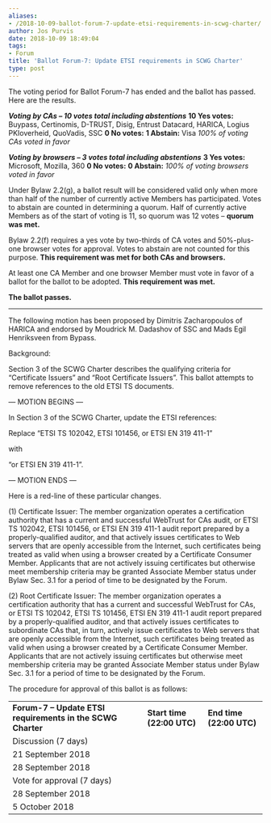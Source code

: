 ```yaml
---
aliases:
- /2018-10-09-ballot-forum-7-update-etsi-requirements-in-scwg-charter/
author: Jos Purvis
date: 2018-10-09 18:49:04
tags:
- Forum
title: 'Ballot Forum-7: Update ETSI requirements in SCWG Charter'
type: post
---
```


The voting period for Ballot Forum-7 has ended and the ballot has passed. Here are the results.

_**Voting by CAs – 10 votes total including abstentions**_
**10 Yes votes:** Buypass, Certinomis, D-TRUST, Disig, Entrust Datacard, HARICA, Logius PKIoverheid, QuoVadis, SSC
**0 No votes:**
**1 Abstain:** Visa
_100% of voting CAs voted in favor_

_**Voting by browsers – 3 votes total including abstentions**_
**3 Yes votes:** Microsoft, Mozilla, 360
**0 No votes:**
**0 Abstain:**
_100% of voting browsers voted in favor_

Under Bylaw 2.2(g), a ballot result will be considered valid only when more than half of the number of currently active Members has participated. Votes to abstain are counted in determining a quorum. Half of currently active Members as of the start of voting is 11, so quorum was 12 votes – **quorum was met.**

Bylaw 2.2(f) requires a yes vote by two-thirds of CA votes and 50%-plus-one browser votes for approval. Votes to abstain are not counted for this purpose. **This requirement was met for both CAs and browsers.**

At least one CA Member and one browser Member must vote in favor of a ballot for the ballot to be adopted. **This requirement was met.**

**The ballot passes.**

______________________________________________________________________

The following motion has been proposed by Dimitris Zacharopoulos of HARICA and endorsed by Moudrick M. Dadashov of SSC and Mads Egil Henriksveen from Bypass.

Background:

Section 3 of the SCWG Charter describes the qualifying criteria for “Certificate Issuers” and “Root Certificate Issuers”. This ballot attempts to remove references to the old ETSI TS documents.

— MOTION BEGINS —

In Section 3 of the SCWG Charter, update the ETSI references:

Replace “ETSI TS 102042, ETSI 101456, or ETSI EN 319 411-1”

with

“or ETSI EN 319 411-1”.

— MOTION ENDS —

Here is a red-line of these particular changes.

(1) Certificate Issuer: The member organization operates a certification authority that has a current and successful WebTrust for CAs audit, or ETSI TS 102042, ETSI 101456, or ETSI EN 319 411-1 audit report prepared by a properly-qualified auditor, and that actively issues certificates to Web servers that are openly accessible from the Internet, such certificates being treated as valid when using a browser created by a Certificate Consumer Member. Applicants that are not actively issuing certificates but otherwise meet membership criteria may be granted Associate Member status under Bylaw Sec. 3.1 for a period of time to be designated by the Forum.

(2) Root Certificate Issuer: The member organization operates a certification authority that has a current and successful WebTrust for CAs, or ETSI TS 102042, ETSI TS 101456, ETSI EN 319 411-1 audit report prepared by a properly-qualified auditor, and that actively issues certificates to subordinate CAs that, in turn, actively issue certificates to Web servers that are openly accessible from the Internet, such certificates being treated as valid when using a browser created by a Certificate Consumer Member. Applicants that are not actively issuing certificates but otherwise meet membership criteria may be granted Associate Member status under Bylaw Sec. 3.1 for a period of time to be designated by the Forum.

The procedure for approval of this ballot is as follows:

| | | |
| --- | --- | --- |
| **Forum-7 – Update ETSI requirements in the SCWG Charter** | **Start time (22:00 UTC)** | **End time (22:00 UTC)** | |
Discussion (7 days) |
21 September 2018 |
28 September 2018 | |
Vote for approval (7 days) |
28 September 2018 |
5 October 2018 |